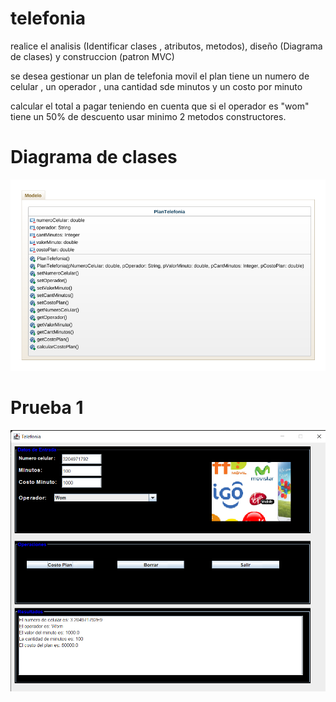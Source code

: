 # telefonia
realice el analisis (Identificar clases , atributos, metodos), diseño (Diagrama de clases) y construccion (patron MVC)

se desea gestionar un plan de telefonia movil el plan tiene un numero de celular , un operador , una cantidad sde minutos y un costo por minuto

calcular el total a pagar teniendo en cuenta que si el operador es "wom" tiene un 50% de descuento 
usar minimo 2 metodos constructores.

# Diagrama de clases 
![Diagramadeclases](diagrama.png "Diagrama de clase")

# Prueba 1 

![Prueba](prueba1.png "Ejecucion del programa")